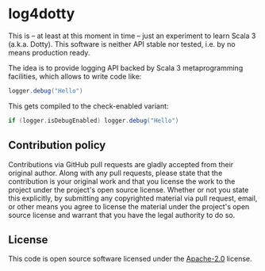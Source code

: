 # log4dotty #

This is – at least at this moment in time – just an experiment to learn Scala 3 (a.k.a. Dotty). This software is neither API stable nor tested, i.e. by no means production ready.

The idea is to provide logging API backed by Scala 3 metaprogramming facilities, which allows to write code like:

``` scala
logger.debug("Hello")
```

This gets compiled to the check-enabled variant:

``` scala
if (logger.isDebugEnabled) logger.debug("Hello")
```

## Contribution policy ##

Contributions via GitHub pull requests are gladly accepted from their original author. Along with
any pull requests, please state that the contribution is your original work and that you license
the work to the project under the project's open source license. Whether or not you state this
explicitly, by submitting any copyrighted material via pull request, email, or other means you
agree to license the material under the project's open source license and warrant that you have the
legal authority to do so.

## License ##

This code is open source software licensed under the
[Apache-2.0](http://www.apache.org/licenses/LICENSE-2.0) license.
